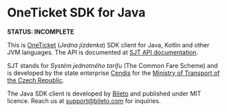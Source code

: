 # OneTicket SDK for Java

**STATUS: INCOMPLETE**

This is [OneTicket](https://oneticket.cz) (_Jedna jízdenka_) SDK client for Java, Kotlin and other JVM languages. The API is documented at [SJT API documentation](https://api.oneticket.cz). 

SJT stands for _Systém jednotného tarifu_ (The Common Fare Scheme) and is developed by the state enterprise [Cendis](https://www.cendis.cz) for the [Ministry of Transport of the Czech Republic](https://mdcr.cz).

The Java SDK client is developed by [Bileto](https://bileto.com) and published under MIT licence. Reach us at [support@bileto.com](mailto:support@bileto.com) for inquiries.
